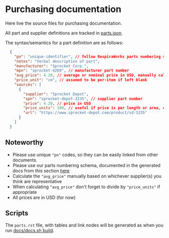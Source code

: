# Purchasing documentation

Here live the source files for purchasing documentation.

All part and supplier definitions are tracked in [parts.json](parts.json).

The syntax/semantics for a part definition are as follows:

```json
  {
    "pn": "unique-identifier", // follow RespiraWorks parts numbering schema
    "notes": "Verbal description of part",
    "manufacturer": "Sprocket Corp.",
    "mpn": "sprocket-4269", // manufacturer part number
    "avg_price": 4.20, // average or nominal price in USD, manually calculated from below
    "price_unit": "cm", // assumed to be per-item if left blank
    "sources": [
      {
        "supplier": "Sprocket Depot",
        "spn": "sprocket-depot-3235", // supplier part number
        "price": 4.20, // price in USD
        "price_units": 100, // useful if price is per length or area, or in bulk
        "url": "https://www.sprocket-depot.com/product/sd-3235"
      }
    ]
  }
```

## Noteworthy

[schema]: file:///home/martin/dev/ventilator/docs/_build/html/purchasing/numbering-schema.html

* Please use unique `"pn"` codes, so they can be easily linked from other documents.
* Please use our parts numbering schema, documented in the generated docs from this section [here][schema]
* Calculate the `"avg_price"` manually based on whichever supplier(s) you think are representative
* When calculating `"avg_price"` don't forget to divide by `"price_units"` if appropriate
* All prices are in USD (for now)

## Scripts

The `parts.rst` file, with tables and link nodes will be generated as when you run [docs/docs.sh build](../docs.sh).

